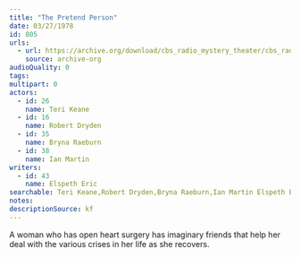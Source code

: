 ```yaml
---
title: "The Pretend Person"
date: 03/27/1978
id: 805
urls: 
  - url: https://archive.org/download/cbs_radio_mystery_theater/cbs_radio_mystery_theater-0801-0850.zip/cbs_radio_mystery_theater-0801-0850%2Fcbsrmt_0805_the_pretend_person.mp3
    source: archive-org
audioQuality: 0
tags: 
multipart: 0
actors:  
  - id: 26
    name: Teri Keane  
  - id: 16
    name: Robert Dryden  
  - id: 35
    name: Bryna Raeburn  
  - id: 38
    name: Ian Martin
writers:  
  - id: 43
    name: Elspeth Eric
searchable: Teri Keane,Robert Dryden,Bryna Raeburn,Ian Martin Elspeth Eric
notes: 
descriptionSource: kf
---
```

A woman who has open heart surgery has imaginary friends that help her deal with the various crises in her life as she recovers.